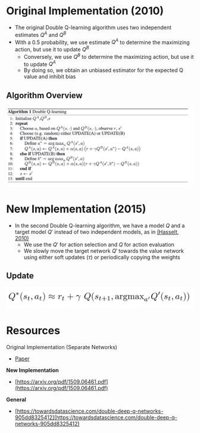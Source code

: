 # Original Implementation (2010)

- The original Double Q-learning algorithm uses two independent estimates $Q^A$ and $Q^B$
- With a 0.5 probability, we use estimate $Q^A$ to determine the maximizing action, but use it to update $Q^B$
    - Conversely, we use $Q^B$ to determine the maximizing action, but use it to update $Q^A$
    - By doing so, we obtain an unbiased estimator for the expected Q value and inhibit bias

## Algorithm Overview

![Untitled](./Double%20Q-Learning/Untitled.png)

# New Implementation (2015)

- In the second Double Q-learning algorithm, we have a model $Q$ and a target model $Q'$ instead of two independent models, as in [(Hasselt, 2010)](https://papers.nips.cc/paper_files/paper/2010/file/091d584fced301b442654dd8c23b3fc9-Paper.pdf)
    - We use the $Q'$ for action selection and $Q$ for action evaluation
    - We slowly move the target network $Q'$ towards the value network using either soft updates ($\tau$) or periodically copying the weights

## Update

![Untitled](./Double%20Q-Learning/Untitled%201.png)

# Resources

Original Implementation (Separate Networks)

- [Paper](https://papers.nips.cc/paper_files/paper/2010/file/091d584fced301b442654dd8c23b3fc9-Paper.pdf)

**New Implementation**

- [https://arxiv.org/pdf/1509.06461.pdf](https://arxiv.org/pdf/1509.06461.pdf)

**General**

- [https://towardsdatascience.com/double-deep-q-networks-905dd8325412](https://towardsdatascience.com/double-deep-q-networks-905dd8325412)